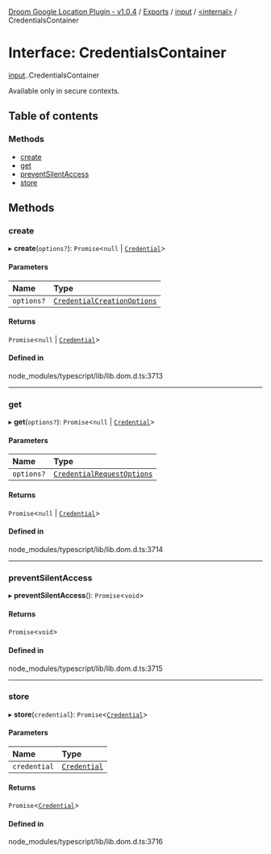 [Droom Google Location Plugin - v1.0.4](../README.md) / [Exports](../modules.md) / [input](../modules/input.md) / [<internal\>](../modules/input._internal_.md) / CredentialsContainer

# Interface: CredentialsContainer

[input](../modules/input.md).[<internal>](../modules/input._internal_.md).CredentialsContainer

Available only in secure contexts.

## Table of contents

### Methods

- [create](input._internal_.CredentialsContainer.md#create)
- [get](input._internal_.CredentialsContainer.md#get)
- [preventSilentAccess](input._internal_.CredentialsContainer.md#preventsilentaccess)
- [store](input._internal_.CredentialsContainer.md#store)

## Methods

### create

▸ **create**(`options?`): `Promise`<``null`` \| [`Credential`](../modules/input._internal_.md#credential)\>

#### Parameters

| Name | Type |
| :------ | :------ |
| `options?` | [`CredentialCreationOptions`](input._internal_.CredentialCreationOptions.md) |

#### Returns

`Promise`<``null`` \| [`Credential`](../modules/input._internal_.md#credential)\>

#### Defined in

node_modules/typescript/lib/lib.dom.d.ts:3713

___

### get

▸ **get**(`options?`): `Promise`<``null`` \| [`Credential`](../modules/input._internal_.md#credential)\>

#### Parameters

| Name | Type |
| :------ | :------ |
| `options?` | [`CredentialRequestOptions`](input._internal_.CredentialRequestOptions.md) |

#### Returns

`Promise`<``null`` \| [`Credential`](../modules/input._internal_.md#credential)\>

#### Defined in

node_modules/typescript/lib/lib.dom.d.ts:3714

___

### preventSilentAccess

▸ **preventSilentAccess**(): `Promise`<`void`\>

#### Returns

`Promise`<`void`\>

#### Defined in

node_modules/typescript/lib/lib.dom.d.ts:3715

___

### store

▸ **store**(`credential`): `Promise`<[`Credential`](../modules/input._internal_.md#credential)\>

#### Parameters

| Name | Type |
| :------ | :------ |
| `credential` | [`Credential`](../modules/input._internal_.md#credential) |

#### Returns

`Promise`<[`Credential`](../modules/input._internal_.md#credential)\>

#### Defined in

node_modules/typescript/lib/lib.dom.d.ts:3716
